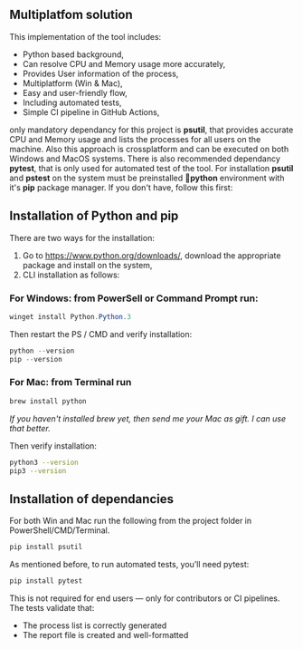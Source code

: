 ## Multiplatfom solution
This implementation of the tool includes:
* Python based background,
* Can resolve CPU and Memory usage more accurately,
* Provides User information of the process,
* Multiplatform (Win & Mac),
* Easy and user-friendly flow,
* Including automated tests,
* Simple CI pipeline in GitHub Actions,

only mandatory dependancy for this project is __psutil__, that provides accurate CPU and Memory usage and lists the processes for all users on the machine. Also this approach is crossplatform and can be executed on both Windows and MacOS systems.
There is also recommended dependancy __pytest__, that is only used for automated test of the tool.
For installation __psutil__ and __pstest__ on the system must be preinstalled 🐍__python__ environment with it's __pip__ package manager. If you don't have, follow this first:

## Installation of __Python__ and __pip__ 
There are two ways for the installation:
1. Go to https://www.python.org/downloads/, download the appropriate package and install on the system,
2. CLI installation as follows:
### For Windows: from PowerSell or Command Prompt run:
```powershell
winget install Python.Python.3
```
Then restart the PS / CMD and verify installation:
```powershell
python --version
pip --version
```

### For Mac: from Terminal run
```bash
brew install python
```
_If you haven't installed brew yet, then send me your Mac as gift. I can use that better._

Then verify installation:
```bash
python3 --version
pip3 --version
```

## Installation of dependancies
For both Win and Mac run the following from the project folder in PowerShell/CMD/Terminal.
```powershell
pip install psutil
```
As mentioned before, to run automated tests, you’ll need pytest:
```powershell
pip install pytest
```
This is not required for end users — only for contributors or CI pipelines. The tests validate that:
* The process list is correctly generated
* The report file is created and well-formatted